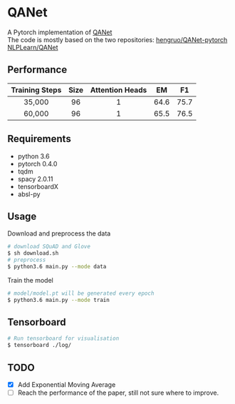 # QANet
A Pytorch implementation of [QANet](https://arxiv.org/pdf/1804.09541.pdf)  
The code is mostly based on the two repositories:
[hengruo/QANet-pytorch](https://github.com/hengruo/QANet-pytorch)
[NLPLearn/QANet](https://github.com/NLPLearn/QANet)

## Performance
| Training Steps | Size | Attention Heads |  EM  |  F1  |
|:--------------:|:----:|:---------------:|:----:|:----:|
|     35,000     |  96  |        1        | 64.6 | 75.7 |
|     60,000     |  96  |        1        | 65.5 | 76.5 |

## Requirements
  * python 3.6
  * pytorch 0.4.0
  * tqdm
  * spacy 2.0.11
  * tensorboardX
  * absl-py

## Usage
Download and preprocess the data
```bash
# download SQuAD and Glove
$ sh download.sh
# preprocess
$ python3.6 main.py --mode data
```

Train the model
```bash
# model/model.pt will be generated every epoch
$ python3.6 main.py --mode train
```
## Tensorboard
```bash
# Run tensorboard for visualisation
$ tensorboard ./log/
```
## TODO
- [X] Add Exponential Moving Average
- [ ] Reach the performance of the paper, still not sure where to improve.
